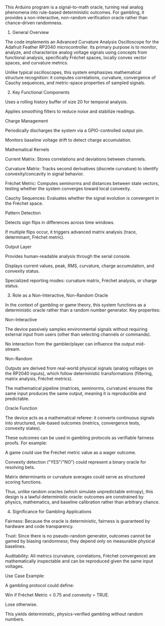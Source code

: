 This Arduino program is a signal-to-math oracle, turning real analog phenomena into rule-based deterministic outcomes. For gambling, it provides a non-interactive, non-random verification oracle rather than chance-driven randomness.

1. General Overview

The code implements an Advanced Curvature Analysis Oscilloscope for the Adafruit Feather RP2040 microcontroller. Its primary purpose is to monitor, analyze, and characterize analog voltage signals using concepts from functional analysis, specifically Fréchet spaces, locally convex vector spaces, and curvature metrics.

Unlike typical oscilloscopes, this system emphasizes mathematical structure recognition: it computes correlations, curvature, convergence of Cauchy sequences, and metric-space properties of sampled signals.

2. Key Functional Components

Uses a rolling history buffer of size 20 for temporal analysis.

Applies smoothing filters to reduce noise and stabilize readings.

Charge Management

Periodically discharges the system via a GPIO-controlled output pin.

Monitors baseline voltage drift to detect charge accumulation.


Mathematical Kernels

Current Matrix: Stores correlations and deviations between channels.

Curvature Matrix: Tracks second derivatives (discrete curvature) to identify convexity/concavity in signal behavior.

Fréchet Metric: Computes seminorms and distances between state vectors, testing whether the system converges toward local convexity.

Cauchy Sequences: Evaluates whether the signal evolution is convergent in the Fréchet space.

Pattern Detection

Detects sign flips in differences across time windows.

If multiple flips occur, it triggers advanced matrix analysis (trace, determinant, Fréchet metric).

Output Layer

Provides human-readable analysis through the serial console.

Displays current values, peak, RMS, curvature, charge accumulation, and convexity status.

Specialized reporting modes: curvature matrix, Fréchet analysis, or charge status.

3. Role as a Non-Interactive, Non-Random Oracle

In the context of gambling or game theory, this system functions as a deterministic oracle rather than a random number generator. Key properties:

Non-Interactive

The device passively samples environmental signals without requiring external input from users (other than selecting channels or commands).

No interaction from the gambler/player can influence the output mid-stream.

Non-Random

Outputs are derived from real-world physical signals (analog voltages on the RP2040 inputs), which follow deterministic transformations (filtering, matrix analysis, Fréchet metrics).

The mathematical pipeline (matrices, seminorms, curvature) ensures the same input produces the same output, meaning it is reproducible and predictable.

Oracle Function

The device acts as a mathematical referee: it converts continuous signals into structured, rule-based outcomes (metrics, convergence tests, convexity states).

These outcomes can be used in gambling protocols as verifiable fairness proofs. For example:

A game could use the Fréchet metric value as a wager outcome.

Convexity detection ("YES"/"NO") could represent a binary oracle for resolving bets.

Matrix determinants or curvature averages could serve as structured scoring functions.

Thus, unlike random oracles (which simulate unpredictable entropy), this design is a lawful deterministic oracle: outcomes are constrained by physics, mathematics, and baseline calibration rather than arbitrary chance.

4. Significance for Gambling Applications

Fairness: Because the oracle is deterministic, fairness is guaranteed by hardware and code transparency.

Trust: Since there is no pseudo-random generator, outcomes cannot be gamed by biasing randomness; they depend only on measurable physical baselines.

Auditability: All metrics (curvature, correlations, Fréchet convergence) are mathematically inspectable and can be reproduced given the same input voltages.

Use Case Example:

A gambling protocol could define:

Win if Fréchet Metric < 0.75 and convexity = TRUE.

Lose otherwise.

This yields deterministic, physics-verified gambling without random numbers.

